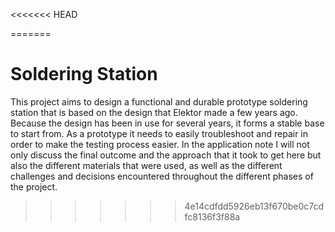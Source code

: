 <<<<<<< HEAD

=======
# Soldering Station

This project aims to design a functional and durable prototype soldering station that is based on the design that Elektor made a few years ago. Because the design has been in use for several years, it forms a stable base to start from. As a prototype it needs to easily troubleshoot and repair in order to make the testing process easier. In the application note I will not only discuss the final outcome and the approach that it took to get here but also the different materials that were used, as well as the different challenges and decisions encountered throughout the different phases of the project.
>>>>>>> 4e14cdfdd5926eb13f670be0c7cdfc8136f3f88a
